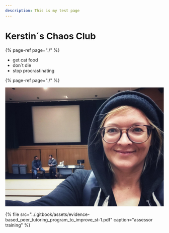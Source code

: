 ```yaml
---
description: This is my test page
---
```


# Kerstin´s Chaos Club

{% page-ref page="./" %}



* get cat food
* don´t die
* stop procrastinating

{% page-ref page="./" %}

![random pic](../.gitbook/assets/foto.jpg)

{% file src="../.gitbook/assets/evidence-based\_peer\_tutoring\_program\_to\_improve\_st-1.pdf" caption="assessor training" %}


